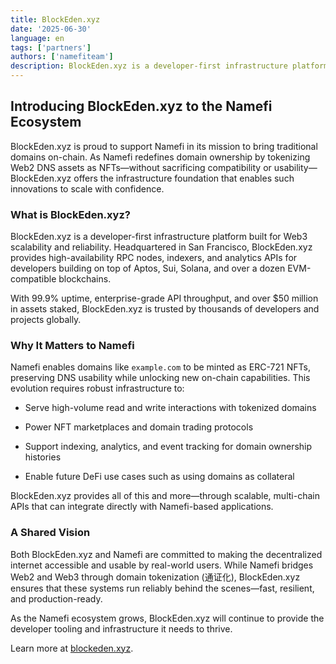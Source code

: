 ```yaml
---
title: BlockEden.xyz
date: '2025-06-30'
language: en
tags: ['partners']
authors: ['namefiteam']
description: BlockEden.xyz is a developer-first infrastructure platform built for Web3 scalability and reliability.
---
```


## **Introducing BlockEden.xyz to the Namefi Ecosystem**

BlockEden.xyz is proud to support Namefi in its mission to bring traditional domains on-chain. As Namefi redefines domain ownership by tokenizing Web2 DNS assets as NFTs—without sacrificing compatibility or usability—BlockEden.xyz offers the infrastructure foundation that enables such innovations to scale with confidence.

### **What is BlockEden.xyz?**

BlockEden.xyz is a developer-first infrastructure platform built for Web3 scalability and reliability. Headquartered in San Francisco, BlockEden.xyz provides high-availability RPC nodes, indexers, and analytics APIs for developers building on top of Aptos, Sui, Solana, and over a dozen EVM-compatible blockchains.

With 99.9% uptime, enterprise-grade API throughput, and over $50 million in assets staked, BlockEden.xyz is trusted by thousands of developers and projects globally.

### **Why It Matters to Namefi**

Namefi enables domains like `example.com` to be minted as ERC-721 NFTs, preserving DNS usability while unlocking new on-chain capabilities. This evolution requires robust infrastructure to:

* Serve high-volume read and write interactions with tokenized domains

* Power NFT marketplaces and domain trading protocols

* Support indexing, analytics, and event tracking for domain ownership histories

* Enable future DeFi use cases such as using domains as collateral

BlockEden.xyz provides all of this and more—through scalable, multi-chain APIs that can integrate directly with Namefi-based applications.

### **A Shared Vision**

Both BlockEden.xyz and Namefi are committed to making the decentralized internet accessible and usable by real-world users. While Namefi bridges Web2 and Web3 through domain tokenization (通证化), BlockEden.xyz ensures that these systems run reliably behind the scenes—fast, resilient, and production-ready.

As the Namefi ecosystem grows, BlockEden.xyz will continue to provide the developer tooling and infrastructure it needs to thrive.

Learn more at [blockeden.xyz](https://blockeden.xyz).